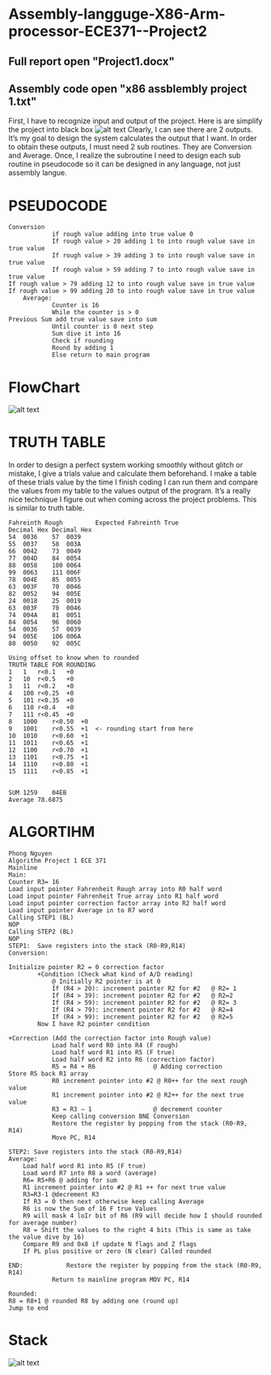 # Assembly-langguge-X86-Arm-processor-ECE371--Project2

## Full report open "Project1.docx"
## Assembly code open "x86 assblembly project 1.txt"
First, I have to recognize input and output of the project. Here is are simplify the project into black box 
![alt text](https://github.com/Phasor2/Assembly-langguge-X86-Arm-processor-ECE371--Project1/blob/master/project1%20black%20box.png)
Clearly, I can see there are 2 outputs. It’s my goal to design the system calculates the output that I want. In order to obtain these outputs, I must need 2 sub routines. They are Conversion and Average. 
Once, I realize the subroutine I need to design each sub routine in pseudocode so it can be designed in any language, not just assembly langue. 

# PSEUDOCODE
```
Conversion
			if rough value adding into true value 0
			If rough value > 20 adding 1 to into rough value save in true value
			If rough value > 39 adding 3 to into rough value save in true value
			If rough value > 59 adding 7 to into rough value save in true value
If rough value > 79 adding 12 to into rough value save in true value
If rough value > 99 adding 20 to into rough value save in true value
	Average:
			Counter is 16
			While the counter is > 0
Previous Sum add true value save into sum
			Until counter is 0 next step
			Sum dive it into 16 
			Check if rounding 
			Round by adding 1 
			Else return to main program
```
# FlowChart
![alt text](https://github.com/Phasor2/Assembly-langguge-X86-Arm-processor-ECE371--Project1/blob/master/ece%20371%20project%201-1.jpg)


# TRUTH TABLE
In order to design a perfect system working smoothly without glitch or mistake, I give a trials value and calculate them beforehand. I make a table of these trials value by the time I finish coding I can run them and compare the values from my table to the values output of the program. It’s a really nice technique I figure out when coming across the project problems. This is similar to truth table.
```
Fahreinth Rough 	 	Expected Fahreinth True 	 
Decimal	Hex	Decimal	Hex
54	0036	57	0039
55	0037	58	003A
66	0042	73	0049
77	004D	84	0054
88	0058	100	0064
99	0063	111	006F
78	004E	85	0055
63	003F	70	0046
82	0052	94	005E
24	0018	25	0019
63	003F	70	0046
74	004A	81	0051
84	0054	96	0060
54	0036	57	0039
94	005E	106	006A
80	0050	92	005C

Using offset to know when to rounded	 	 	 	
TRUTH TABLE FOR ROUNDING	 	 	 	
1	1	r<0.1	+0	
2	10	r<0.5	+0	
3	11	r<0.2	+0	
4	100	r<0.25	+0	
5	101	r<0.35	+0	
6	110	r<0.4	+0	
7	111	r<0.45	+0	
8	1000	r<0.50	+0	
9	1001	r<0.55	+1	<- rounding start from here
10	1010	r<0.60	+1	
11	1011	r<0.65	+1	
12	1100	r<0.70	+1	
13	1101	r<0.75	+1	
14	1110	r<0.80	+1	
15	1111	r<0.85	+1	


SUM	1259	04EB
Average	78.6875	
```

# ALGORTIHM
```
Phong Nguyen
Algorithm Project 1 ECE 371
Mainline 
Main:
Counter R3= 16
Load input pointer Fahrenheit Rough array into R0 half word
Load input pointer Fahrenheit True array into R1 half word
Load input pointer correction factor array into R2 half word
Load input pointer Average in to R7 word
Calling STEP1 (BL)
NOP
Calling STEP2 (BL) 
NOP
STEP1:	Save registers into the stack (R0-R9,R14)
Conversion:
		 
Initialize pointer R2 = 0 correction factor
		+Condition (Check what kind of A/D reading)
			@ Initially R2 pointer is at 0 
			If (R4 > 20): increment pointer R2 for #2 	@ R2= 1
			If (R4 > 39): increment pointer R2 for #2	@ R2=2
			If (R4 > 59): increment pointer R2 for #2 	@ R2= 3
			If (R4 > 79): increment pointer R2 for #2	@ R2=4
			If (R4 > 99): increment pointer R2 for #2	@ R2=5	
		Now I have R2 pointer condition 
		
+Correction (Add the correction factor into Rough value)
			Load half word R0 into R4 (F rough)
			Load half word R1 into R5 (F true)
			Load half word R2 into R6 (correction factor)
			R5 = R4 + R6		        @ Adding correction
Store R5 back R1 array
			R0 increment pointer into #2 @ R0++ for the next rough value
			R1 increment pointer into #2 @ R2++ for the next true value
			R3 = R3 – 1 		        @ decrement counter
			Keep calling conversion BNE Conversion
			Restore the register by popping from the stack (R0-R9, R14)
			Move PC, R14

STEP2: Save registers into the stack (R0-R9,R14)
Average:
	Load half word R1 into R5 (F true)
	Load word R7 into R8 a word (average)
	R6= R5+R6 @ adding for sum 
	R1 increment pointer into #2 @ R1 ++ for next true value
	R3=R3-1 @decrement R3
	If R3 = 0 then next otherwise keep calling Average
	R6 is now the Sum of 16 F true Values
	R9 will mask 4 loIr bit of R6 (R9 will decide how I should rounded for average number)
	R8 = Shift the values to the right 4 bits (This is same as take the value dive by 16)
	Compare R9 and 0x8 if update N flags and Z flags
	If PL plus positive or zero (N clear) Called rounded

END:  			Restore the register by popping from the stack (R0-R9, R14)
			Return to mainline program MOV PC, R14

Rounded:
R8 = R8+1 @ rounded R8 by adding one (round up)
Jump to end
```
# Stack
![alt text](https://github.com/Phasor2/Assembly-langguge-X86-Arm-processor-ECE371--Project1/blob/master/My%20stack%20R13.png)


